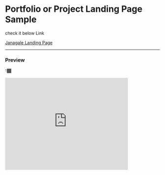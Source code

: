 # Portfolio or Project Landing Page Sample

check it below Link

[Janagale Landing Page](https://janogale.github.io/landing/)



---


### Preview

👇🏾

<iframe src="https://janogale.github.io/landing/" title="Janagale Landing Page" width="400" height="300" style="border:none;">
